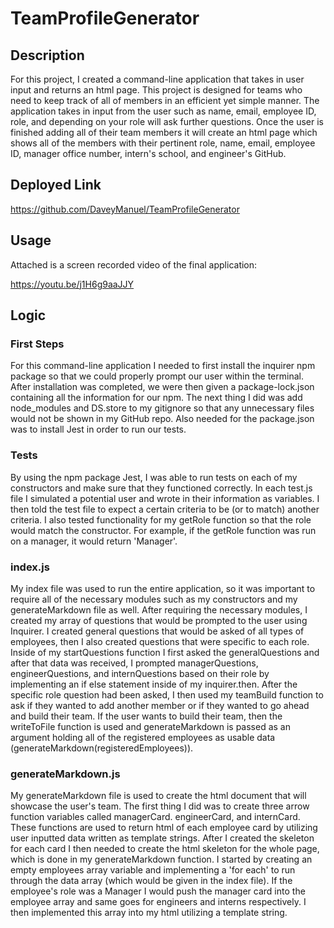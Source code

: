 # TeamProfileGenerator

## Description

For this project, I created a command-line application that takes in user input and returns an html page. This project is designed for teams who need to keep track of all of members in an efficient yet simple manner. The application takes in input from the user such as name, email, employee ID, role, and depending on your role will ask further questions. Once the user is finished adding all of their team members it will create an html page which shows all of the members with their pertinent role, name, email, employee ID, manager office number, intern's school, and engineer's GitHub.

## Deployed Link

https://github.com/DaveyManuel/TeamProfileGenerator

## Usage

Attached is a screen recorded video of the final application:

https://youtu.be/j1H6g9aaJJY

## Logic

### First Steps

For this command-line application I needed to first install the inquirer npm package so that we could properly prompt our user within the terminal. After installation was completed, we were then given a package-lock.json containing all the information for our npm. The next thing I did was add node_modules and DS.store to my gitignore so that any unnecessary files would not be shown in my GitHub repo. Also needed for the package.json was to install Jest in order to run our tests.

### Tests

By using the npm package Jest, I was able to run tests on each of my constructors and make sure that they functioned correctly. In each test.js file I simulated a potential user and wrote in their information as variables. I then told the test file to expect a certain criteria to be (or to match) another criteria. I also tested functionality for my getRole function so that the role would match the constructor. For example, if the getRole function was run on a manager, it would return 'Manager'.

### index.js

My index file was used to run the entire application, so it was important to require all of the necessary modules such as my constructors and my generateMarkdown file as well. After requiring the necessary modules, I created my array of questions that would be prompted to the user using Inquirer. I created general questions that would be asked of all types of employees, then I also created questions that were specific to each role. Inside of my startQuestions function I first asked the generalQuestions and after that data was received, I prompted managerQuestions, engineerQuestions, and internQuestions based on their role by implementing an if else statement inside of my inquirer.then. After the specific role question had been asked, I then used my teamBuild function to ask if they wanted to add another member or if they wanted to go ahead and build their team. If the user wants to build their team, then the writeToFile function is used and generateMarkdown is passed as an argument holding all of the registered employees as usable data (generateMarkdown(registeredEmployees)). 

### generateMarkdown.js

My generateMarkdown file is used to create the html document that will showcase the user's team. The first thing I did was to create three arrow function variables called managerCard. engineerCard, and internCard. These functions are used to return html of each employee card by utilizing user inputted data written as template strings. After I created the skeleton for each card I then needed to create the html skeleton for the whole page, which is done in my generateMarkdown function. I started by creating an empty employees array variable and implementing a 'for each' to run through the data array (which would be given in the index file). If the employee's role was a Manager I would push the manager card into the employee array and same goes for engineers and interns respectively. I then implemented this array into my html utilizing a template string. 